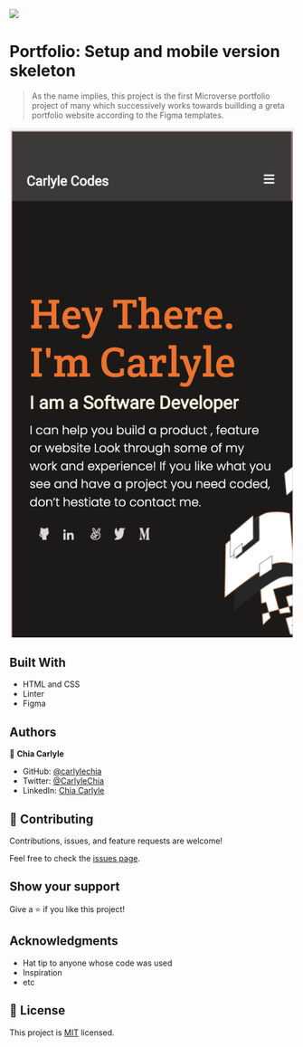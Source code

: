 ![](https://img.shields.io/badge/Microverse-blueviolet)

# Portfolio: Setup and mobile version skeleton

> As the name implies, this project is the first Microverse portfolio project of many which successively works towards buillding a greta portfolio website according to the Figma templates.

![home](/home.png)

## Built With

- HTML and CSS
- Linter
- Figma

## Authors

👤 **Chia Carlyle**

- GitHub: [@carlylechia](https://github.com/carlylechia)
- Twitter: [@CarlyleChia](https://twitter.com/CarlyleChia)
- LinkedIn: [Chia Carlyle](https://linkedin.com/in/Chia-Carlyle)


## 🤝 Contributing

Contributions, issues, and feature requests are welcome!

Feel free to check the [issues page](../../issues/).

## Show your support

Give a ⭐️ if you like this project!

## Acknowledgments

- Hat tip to anyone whose code was used
- Inspiration
- etc

## 📝 License

This project is [MIT](./MIT.md) licensed.
